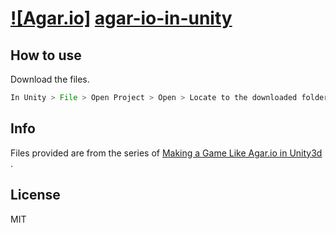 # [![Agar.io]](http://agar.io) [agar-io-in-unity](https://goo.gl/ib5zjh)



## How to use 

Download the files. 

```js
In Unity > File > Open Project > Open > Locate to the downloaded folder > Open
```

## Info

Files provided are from the series of [Making a Game Like Agar.io in Unity3d](https://goo.gl/ib5zjh) .

## License 

MIT
